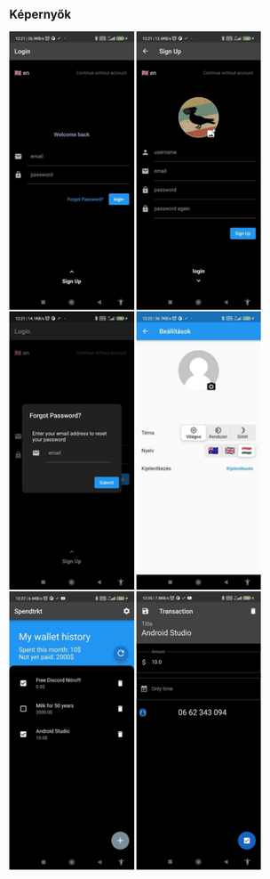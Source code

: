 ## Képernyők

<img src="login.jpg" height='500'>
<img src="signup.jpg" height='500'>
<img src="forgot.jpg" height='500'>
<img src="settings.jpg" height='500'>
<img src="home.jpg" height='500'>
<img src="transaction.jpg" height='500'>

